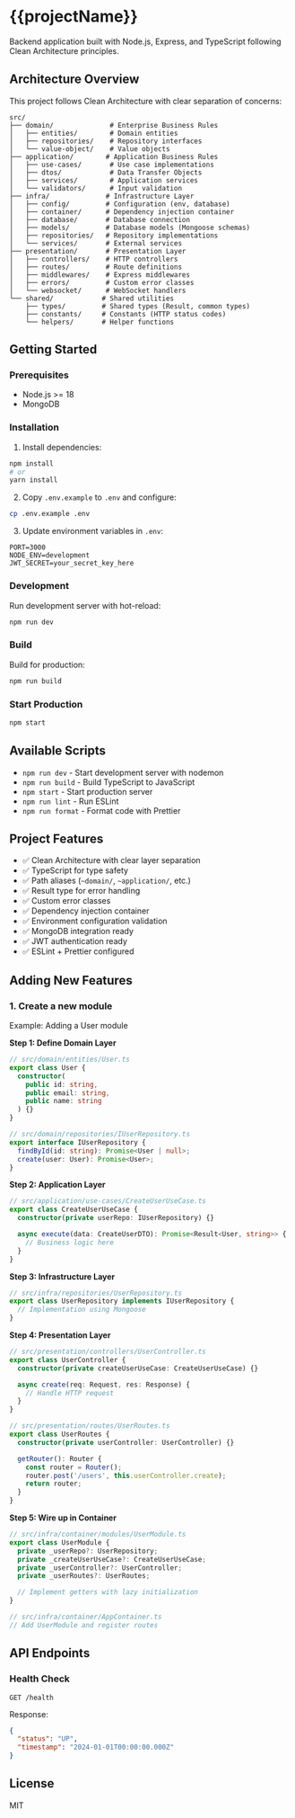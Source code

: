 # {{projectName}}

Backend application built with Node.js, Express, and TypeScript following Clean Architecture principles.

## Architecture Overview

This project follows Clean Architecture with clear separation of concerns:

```
src/
├── domain/              # Enterprise Business Rules
│   ├── entities/        # Domain entities
│   ├── repositories/    # Repository interfaces
│   └── value-object/    # Value objects
├── application/        # Application Business Rules
│   ├── use-cases/       # Use case implementations
│   ├── dtos/            # Data Transfer Objects
│   ├── services/        # Application services
│   └── validators/      # Input validation
├── infra/              # Infrastructure Layer
│   ├── config/         # Configuration (env, database)
│   ├── container/      # Dependency injection container
│   ├── database/       # Database connection
│   ├── models/         # Database models (Mongoose schemas)
│   ├── repositories/   # Repository implementations
│   └── services/       # External services
├── presentation/       # Presentation Layer
│   ├── controllers/    # HTTP controllers
│   ├── routes/         # Route definitions
│   ├── middlewares/    # Express middlewares
│   ├── errors/         # Custom error classes
│   └── websocket/      # WebSocket handlers
└── shared/            # Shared utilities
    ├── types/         # Shared types (Result, common types)
    ├── constants/     # Constants (HTTP status codes)
    └── helpers/       # Helper functions
```

## Getting Started

### Prerequisites

- Node.js >= 18
- MongoDB

### Installation

1. Install dependencies:
```bash
npm install
# or
yarn install
```

2. Copy `.env.example` to `.env` and configure:
```bash
cp .env.example .env
```

3. Update environment variables in `.env`:
```env
PORT=3000
NODE_ENV=development
JWT_SECRET=your_secret_key_here
```

### Development

Run development server with hot-reload:
```bash
npm run dev
```

### Build

Build for production:
```bash
npm run build
```

### Start Production

```bash
npm start
```

## Available Scripts

- `npm run dev` - Start development server with nodemon
- `npm run build` - Build TypeScript to JavaScript
- `npm start` - Start production server
- `npm run lint` - Run ESLint
- `npm run format` - Format code with Prettier

## Project Features

- ✅ Clean Architecture with clear layer separation
- ✅ TypeScript for type safety
- ✅ Path aliases (`~domain/`, `~application/`, etc.)
- ✅ Result type for error handling
- ✅ Custom error classes
- ✅ Dependency injection container
- ✅ Environment configuration validation
- ✅ MongoDB integration ready
- ✅ JWT authentication ready
- ✅ ESLint + Prettier configured

## Adding New Features

### 1. Create a new module

Example: Adding a User module

**Step 1: Define Domain Layer**
```typescript
// src/domain/entities/User.ts
export class User {
  constructor(
    public id: string,
    public email: string,
    public name: string
  ) {}
}

// src/domain/repositories/IUserRepository.ts
export interface IUserRepository {
  findById(id: string): Promise<User | null>;
  create(user: User): Promise<User>;
}
```

**Step 2: Application Layer**
```typescript
// src/application/use-cases/CreateUserUseCase.ts
export class CreateUserUseCase {
  constructor(private userRepo: IUserRepository) {}

  async execute(data: CreateUserDTO): Promise<Result<User, string>> {
    // Business logic here
  }
}
```

**Step 3: Infrastructure Layer**
```typescript
// src/infra/repositories/UserRepository.ts
export class UserRepository implements IUserRepository {
  // Implementation using Mongoose
}
```

**Step 4: Presentation Layer**
```typescript
// src/presentation/controllers/UserController.ts
export class UserController {
  constructor(private createUserUseCase: CreateUserUseCase) {}

  async create(req: Request, res: Response) {
    // Handle HTTP request
  }
}

// src/presentation/routes/UserRoutes.ts
export class UserRoutes {
  constructor(private userController: UserController) {}

  getRouter(): Router {
    const router = Router();
    router.post('/users', this.userController.create);
    return router;
  }
}
```

**Step 5: Wire up in Container**
```typescript
// src/infra/container/modules/UserModule.ts
export class UserModule {
  private _userRepo?: UserRepository;
  private _createUserUseCase?: CreateUserUseCase;
  private _userController?: UserController;
  private _userRoutes?: UserRoutes;

  // Implement getters with lazy initialization
}

// src/infra/container/AppContainer.ts
// Add UserModule and register routes
```

## API Endpoints

### Health Check
```
GET /health
```

Response:
```json
{
  "status": "UP",
  "timestamp": "2024-01-01T00:00:00.000Z"
}
```

## License

MIT

